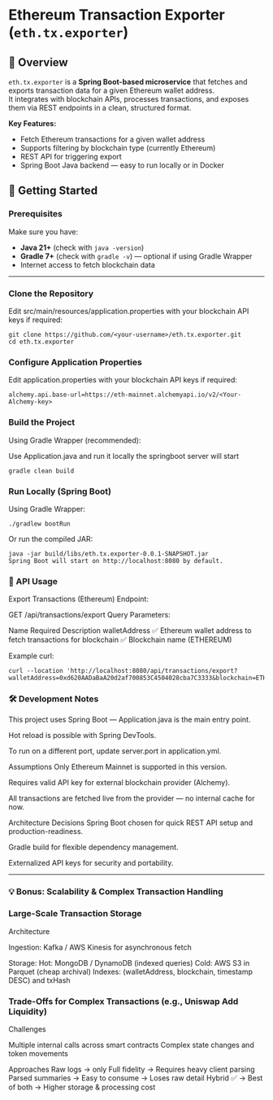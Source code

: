# Ethereum Transaction Exporter (`eth.tx.exporter`)

## 📌 Overview
`eth.tx.exporter` is a **Spring Boot-based microservice** that fetches and exports transaction data for a given Ethereum wallet address.  
It integrates with blockchain APIs, processes transactions, and exposes them via REST endpoints in a clean, structured format.  

**Key Features:**
- Fetch Ethereum transactions for a given wallet address  
- Supports filtering by blockchain type (currently Ethereum)  
- REST API for triggering export  
- Spring Boot Java backend — easy to run locally or in Docker  

## 🚀 Getting Started

### Prerequisites
Make sure you have:
- **Java 21+** (check with `java -version`)
- **Gradle 7+** (check with `gradle -v`) — optional if using Gradle Wrapper  
- Internet access to fetch blockchain data
  
---

### Clone the Repository
Edit src/main/resources/application.properties with your blockchain API keys if required:
```
git clone https://github.com/<your-username>/eth.tx.exporter.git
cd eth.tx.exporter
```

### Configure Application Properties
Edit application.properties with your blockchain API keys if required:

```spring.application.name=eth.tx.exporter
alchemy.api.base-url=https://eth-mainnet.alchemyapi.io/v2/<Your-Alchemy-key>
```
### Build the Project
Using Gradle Wrapper (recommended):

Use Application.java and run it locally the springboot server will start
```
gradle clean build
```
### Run Locally (Spring Boot)
Using Gradle Wrapper:

```
./gradlew bootRun
```
Or run the compiled JAR:
```
java -jar build/libs/eth.tx.exporter-0.0.1-SNAPSHOT.jar
Spring Boot will start on http://localhost:8080 by default.
```

### 📡 API Usage
Export Transactions (Ethereum)
Endpoint:

GET /api/transactions/export
Query Parameters:

Name	Required	Description
walletAddress	✅	Ethereum wallet address to fetch transactions for
blockchain	✅	Blockchain name (ETHEREUM)

Example curl:
```
curl --location 'http://localhost:8080/api/transactions/export?walletAddress=0xd620AADaBaA20d2af700853C4504028cba7C3333&blockchain=ETHEREUM'
```

### 🛠 Development Notes
This project uses Spring Boot — Application.java is the main entry point.

Hot reload is possible with Spring DevTools.

To run on a different port, update server.port in application.yml.



Assumptions
Only Ethereum Mainnet is supported in this version.

Requires valid API key for external blockchain provider (Alchemy).

All transactions are fetched live from the provider — no internal cache for now.

Architecture Decisions
Spring Boot chosen for quick REST API setup and production-readiness.

Gradle build for flexible dependency management.

Externalized API keys for security and portability.

-----------------------------------------------------------

### 💡 Bonus: Scalability & Complex Transaction Handling
### Large-Scale Transaction Storage

Architecture

Ingestion: Kafka / AWS Kinesis for asynchronous fetch

Storage:
Hot: MongoDB / DynamoDB (indexed queries)
Cold: AWS S3 in Parquet (cheap archival)
Indexes: (walletAddress, blockchain, timestamp DESC) and txHash


### Trade-Offs for Complex Transactions (e.g., Uniswap Add Liquidity)
Challenges

Multiple internal calls across smart contracts
Complex state changes and token movements

Approaches
Raw logs -> only	Full fidelity -> Requires heavy client parsing
Parsed summaries ->	Easy to consume	-> Loses raw detail
Hybrid ✅	-> Best of both	 -> Higher storage & processing cost
